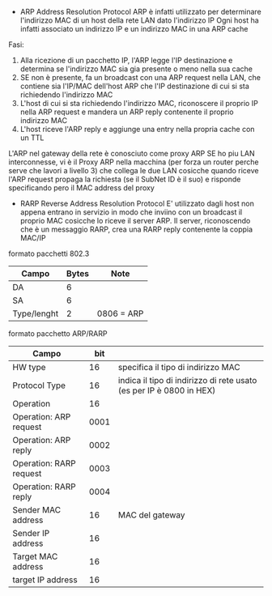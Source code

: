 - ARP Address Resolution Protocol 
ARP è infatti utilizzato per determinare l'indirizzo MAC di un host della rete LAN dato l'indirizzo IP
Ogni host ha infatti associato un indirizzo IP e un indirizzo MAC in una ARP cache

Fasi:
1. Alla ricezione di un pacchetto IP, l'ARP legge l'IP destinazione e determina se l'indirizzo MAC sia gia presente o meno nella sua cache 
2. SE non è presente, fa un broadcast con una ARP request nella LAN, che contiene sia l'IP/MAC dell'host ARP che l'IP destinazione di cui si sta richiedendo l'indirizzo MAC
3. L'host di cui si sta richiedendo l'indirizzo MAC, riconoscere il proprio IP nella ARP request e mandera un ARP reply contenente il proprio indirizzo MAC
4. L'host riceve l'ARP reply e aggiunge una entry nella propria cache con un TTL

L'ARP nel gateway della rete è conosciuto come proxy ARP
SE ho piu LAN interconnesse, vi è il Proxy ARP nella macchina (per forza un router perche serve che lavori a livello 3) che collega le due LAN cosicche quando riceve l'ARP request propaga la richiesta (se il SubNet ID è il suo) e risponde specificando pero il MAC address del proxy

- RARP Reverse Address Resolution Protocol 
E' utilizzato dagli host non appena entrano in servizio in modo che inviino con un broadcast il proprio MAC cosicche lo riceve il server ARP.
Il server, riconoscendo che è un messaggio RARP, crea una RARP reply contenente la coppia MAC/IP


formato pacchetti 802.3

| Campo            |  Bytes   | Note    |
| ----------- | --- | --- |
| DA          | 6   |     |
| SA          | 6   |     |
| Type/lenght | 2   | 0806 = ARP    |

formato pacchetto ARP/RARP

| Campo                               | bit |     |
| ----------------------------------- | ----- | --- |
| HW type                             |  16     | specifica il tipo di indirizzo MAC     |
| Protocol Type                       |    16   | indica il tipo di indirizzo di rete usato (es per IP è 0800 in HEX)    |
| Operation                            |      16 |     |
| Operation: ARP request                            |     0001 |     |
| Operation: ARP reply | 0002 | |  
| Operation: RARP request | 0003 | |
| Operation: RARP reply | 0004 | |
| Sender MAC address | 16      |  MAC del gateway   |
| Sender IP address                   |   16    |     |
| Target MAC address                   |     16  |     |
| target IP address                                    |  16     |     |
